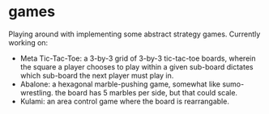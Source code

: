# games
Playing around with implementing some abstract strategy games. Currently working on:
 - Meta Tic-Tac-Toe: a 3-by-3 grid of 3-by-3 tic-tac-toe boards, wherein the square a player chooses to play within a given sub-board dictates which sub-board the next player must play in.
 - Abalone: a hexagonal marble-pushing game, somewhat like sumo-wrestling. the board has 5 marbles per side, but that could scale.
 - Kulami: an area control game where the board is rearrangable. 
